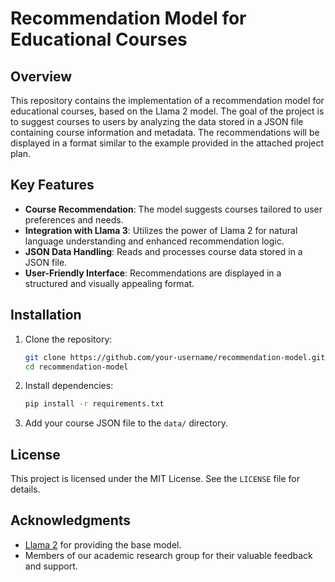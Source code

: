 # Recommendation Model for Educational Courses

## Overview
This repository contains the implementation of a recommendation model for educational courses, based on the Llama 2 model. The goal of the project is to suggest courses to users by analyzing the data stored in a JSON file containing course information and metadata. The recommendations will be displayed in a format similar to the example provided in the attached project plan.

## Key Features
- **Course Recommendation**: The model suggests courses tailored to user preferences and needs.
- **Integration with Llama 3**: Utilizes the power of Llama 2 for natural language understanding and enhanced recommendation logic.
- **JSON Data Handling**: Reads and processes course data stored in a JSON file.
- **User-Friendly Interface**: Recommendations are displayed in a structured and visually appealing format.

## Installation
1. Clone the repository:
   ```bash
   git clone https://github.com/your-username/recommendation-model.git
   cd recommendation-model
   ```
2. Install dependencies:
   ```bash
   pip install -r requirements.txt
   ```
3. Add your course JSON file to the `data/` directory.

## License
This project is licensed under the MIT License. See the `LICENSE` file for details.

## Acknowledgments
- [Llama 2](https://ai.meta.com/llama/) for providing the base model.
- Members of our academic research group for their valuable feedback and support.

